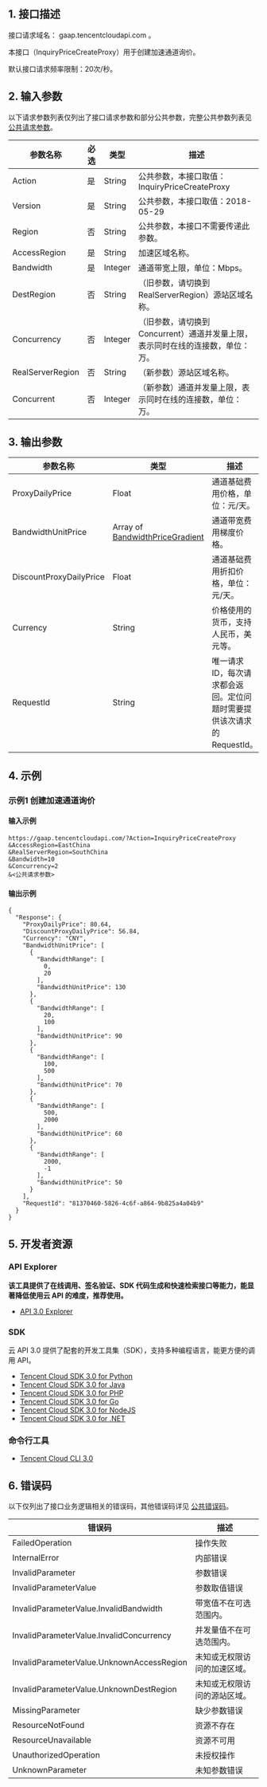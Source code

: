 ## 1. 接口描述

接口请求域名： gaap.tencentcloudapi.com 。

本接口（InquiryPriceCreateProxy）用于创建加速通道询价。

默认接口请求频率限制：20次/秒。

## 2. 输入参数

以下请求参数列表仅列出了接口请求参数和部分公共参数，完整公共参数列表见 [公共请求参数](/document/api/608/36935)。

| 参数名称 | 必选 | 类型 | 描述 |
|---------|---------|---------|---------|
| Action | 是 | String | 公共参数，本接口取值：InquiryPriceCreateProxy |
| Version | 是 | String | 公共参数，本接口取值：2018-05-29 |
| Region | 否 | String | 公共参数，本接口不需要传递此参数。 |
| AccessRegion | 是 | String | 加速区域名称。 |
| Bandwidth | 是 | Integer | 通道带宽上限，单位：Mbps。 |
| DestRegion | 否 | String | （旧参数，请切换到RealServerRegion）源站区域名称。 |
| Concurrency | 否 | Integer | （旧参数，请切换到Concurrent）通道并发量上限，表示同时在线的连接数，单位：万。 |
| RealServerRegion | 否 | String | （新参数）源站区域名称。 |
| Concurrent | 否 | Integer | （新参数）通道并发量上限，表示同时在线的连接数，单位：万。 |

## 3. 输出参数

| 参数名称 | 类型 | 描述 |
|---------|---------|---------|
| ProxyDailyPrice | Float | 通道基础费用价格，单位：元/天。|
| BandwidthUnitPrice | Array of [BandwidthPriceGradient](/document/api/608/37023#BandwidthPriceGradient) | 通道带宽费用梯度价格。|
| DiscountProxyDailyPrice | Float | 通道基础费用折扣价格，单位：元/天。|
| Currency | String | 价格使用的货币，支持人民币，美元等。|
| RequestId | String | 唯一请求 ID，每次请求都会返回。定位问题时需要提供该次请求的 RequestId。|

## 4. 示例

### 示例1 创建加速通道询价

#### 输入示例

```
https://gaap.tencentcloudapi.com/?Action=InquiryPriceCreateProxy
&AccessRegion=EastChina
&RealServerRegion=SouthChina
&Bandwidth=10
&Concurrency=2
&<公共请求参数>
```

#### 输出示例

```
{
  "Response": {
    "ProxyDailyPrice": 80.64,
    "DiscountProxyDailyPrice": 56.84,
    "Currency": "CNY",
    "BandwidthUnitPrice": [
      {
        "BandwidthRange": [
          0,
          20
        ],
        "BandwidthUnitPrice": 130
      },
      {
        "BandwidthRange": [
          20,
          100
        ],
        "BandwidthUnitPrice": 90
      },
      {
        "BandwidthRange": [
          100,
          500
        ],
        "BandwidthUnitPrice": 70
      },
      {
        "BandwidthRange": [
          500,
          2000
        ],
        "BandwidthUnitPrice": 60
      },
      {
        "BandwidthRange": [
          2000,
          -1
        ],
        "BandwidthUnitPrice": 50
      }
    ],
    "RequestId": "81370460-5826-4c6f-a864-9b825a4a04b9"
  }
}
```


## 5. 开发者资源

### API Explorer

**该工具提供了在线调用、签名验证、SDK 代码生成和快速检索接口等能力，能显著降低使用云 API 的难度，推荐使用。**

* [API 3.0 Explorer](https://console.cloud.tencent.com/api/explorer?Product=gaap&Version=2018-05-29&Action=InquiryPriceCreateProxy)

### SDK

云 API 3.0 提供了配套的开发工具集（SDK），支持多种编程语言，能更方便的调用 API。

* [Tencent Cloud SDK 3.0 for Python](https://github.com/TencentCloud/tencentcloud-sdk-python)
* [Tencent Cloud SDK 3.0 for Java](https://github.com/TencentCloud/tencentcloud-sdk-java)
* [Tencent Cloud SDK 3.0 for PHP](https://github.com/TencentCloud/tencentcloud-sdk-php)
* [Tencent Cloud SDK 3.0 for Go](https://github.com/TencentCloud/tencentcloud-sdk-go)
* [Tencent Cloud SDK 3.0 for NodeJS](https://github.com/TencentCloud/tencentcloud-sdk-nodejs)
* [Tencent Cloud SDK 3.0 for .NET](https://github.com/TencentCloud/tencentcloud-sdk-dotnet)

### 命令行工具

* [Tencent Cloud CLI 3.0](https://cloud.tencent.com/document/product/440/6176)

## 6. 错误码

以下仅列出了接口业务逻辑相关的错误码，其他错误码详见 [公共错误码](/document/api/608/36938#.E5.85.AC.E5.85.B1.E9.94.99.E8.AF.AF.E7.A0.81)。

| 错误码 | 描述 |
|---------|---------|
| FailedOperation | 操作失败 |
| InternalError | 内部错误 |
| InvalidParameter | 参数错误 |
| InvalidParameterValue | 参数取值错误 |
| InvalidParameterValue.InvalidBandwidth | 带宽值不在可选范围内。 |
| InvalidParameterValue.InvalidConcurrency | 并发量值不在可选范围内。 |
| InvalidParameterValue.UnknownAccessRegion | 未知或无权限访问的加速区域。 |
| InvalidParameterValue.UnknownDestRegion | 未知或无权限访问的源站区域。 |
| MissingParameter | 缺少参数错误 |
| ResourceNotFound | 资源不存在 |
| ResourceUnavailable | 资源不可用 |
| UnauthorizedOperation | 未授权操作 |
| UnknownParameter | 未知参数错误 |
